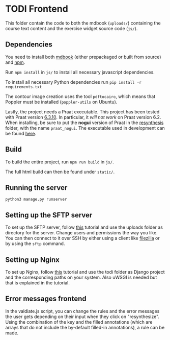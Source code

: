 # TODI Frontend
This folder contain the code to both the mdbook (`uploads/`) containing the course text content and the exercise widget source code (`js/`).

## Dependencies
You need to install both [mdbook](https://rust-lang.github.io/mdBook/guide/installation.html) (either prepackaged or built from source) and [npm](https://docs.npmjs.com/downloading-and-installing-node-js-and-npm).

Run `npm install` in `js/` to install all necessary javascript dependencies.

To install all necessary Python dependencies run `pip install -r requirements.txt`

The contour image creation uses the tool `pdftocairo`, which means that Poppler must be installed (`poppler-utils` on Ubuntu).

Lastly, the project needs a Praat executable. This project has been tested with Praat version [6.3.10](https://github.com/praat/praat/releases/v6.3.10/). In particular, it *will not work* on Praat version 6.2.
When installing, be sure to put the **nogui** version of Praat in the [resynthesis](resynthesis/) folder, with the name `praat_nogui`. The executable used in development can be found [here](https://github.com/praat/praat/releases/download/v6.3.10/praat6310_linux64nogui.tar.gz).

## Build
To build the entire project, run `npm run build` in `js/`.

The full html build can then be found under `static/`.

## Running the server
```
python3 manage.py runserver
```

## Setting up the SFTP server
To set up the SFTP server, follow [this](https://www.techrepublic.com/article/how-to-set-up-an-sftp-server-on-linux/) tutorial and use the uploads folder as directory for the server. Change users and permissions the way you like. You can then connect to it over SSH by either using a client like [filezilla](https://filezilla-project.org/) or by using the `sftp` command.

## Setting up Nginx
To set up Nginx, follow [this](https://uwsgi-docs.readthedocs.io/en/latest/tutorials/Django_and_nginx.html) tutorial and use the todi folder as Django project and the corresponding paths on your system. Also uWSGI is needed but that is explained in the tutorial.

## Error messages frontend 
In the valdiate.js script, you can change the rules and the error messages the user gets depending on their input when they click on "resynthesize". Using the combination of the key and the filled annotations (which are arrays that do not include the by-default filled-in annotations), a rule can be made. 
